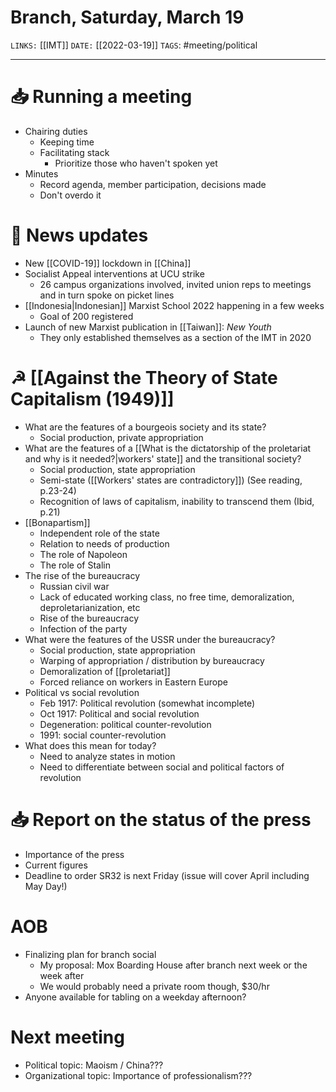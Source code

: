 # Branch, Saturday, March 19
`LINKS:` [[IMT]]
`DATE:` [[2022-03-19]] 
`TAGS`: #meeting/political 

---
# 📥 Running a meeting
- Chairing duties
	- Keeping time
	- Facilitating stack
		- Prioritize those who haven't spoken yet
- Minutes
	- Record agenda, member participation, decisions made
	- Don't overdo it

# 📰 News updates
- New [[COVID-19]] lockdown in [[China]]
- Socialist Appeal interventions at UCU strike
	- 26 campus organizations involved, invited union reps to meetings and in turn spoke on picket lines
- [[Indonesia|Indonesian]] Marxist School 2022 happening in a few weeks
	- Goal of 200 registered
- Launch of new Marxist publication in [[Taiwan]]: *New Youth*
	- They only established themselves as a section of the IMT in 2020

# ☭ [[Against the Theory of State Capitalism (1949)]]
- What are the features of a bourgeois society and its state?
	- Social production, private appropriation
- What are the features of a [[What is the dictatorship of the proletariat and why is it needed?|workers' state]] and the transitional society?
	- Social production, state appropriation 
	- Semi-state ([[Workers' states are contradictory]]) (See reading, p.23-24)
	- Recognition of laws of capitalism, inability to transcend them (Ibid, p.21)
- [[Bonapartism]]
	- Independent role of the state
	- Relation to needs of production
	- The role of Napoleon
	- The role of Stalin
- The rise of the bureaucracy
	- Russian civil war
	- Lack of educated working class, no free time, demoralization, deproletarianization, etc
	- Rise of the bureaucracy
	- Infection of the party
- What were the features of the USSR under the bureaucracy?
	- Social production, state appropriation
	- Warping of appropriation / distribution by bureaucracy
	- Demoralization of [[proletariat]]
	- Forced reliance on workers in Eastern Europe
- Political vs social revolution
	- Feb 1917: Political revolution (somewhat incomplete)
	- Oct 1917: Political and social revolution
	- Degeneration: political counter-revolution
	- 1991: social counter-revolution
- What does this mean for today?
	- Need to analyze states in motion
	- Need to differentiate between social and political factors of revolution

# 📥 Report on the status of the press
- Importance of the press
- Current figures
- Deadline to order SR32 is next Friday (issue will cover April including May Day!)

# AOB
- Finalizing plan for branch social
	- My proposal: Mox Boarding House after branch next week or the week after
	- We would probably need a private room though, $30/hr
- Anyone available for tabling on a weekday afternoon?

# Next meeting 
- Political topic: Maoism / China???
- Organizational topic: Importance of professionalism???